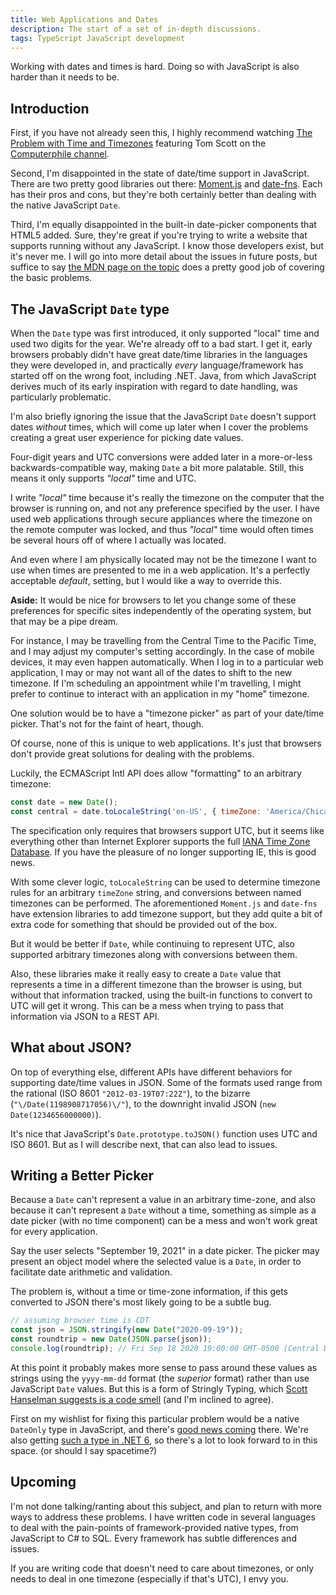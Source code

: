 ```yaml
---
title: Web Applications and Dates
description: The start of a set of in-depth discussions.
tags: TypeScript JavaScript development
---
```


Working with dates and times is hard. Doing so with JavaScript is also harder than it needs to be.

<!--more-->

## Introduction

First, if you have not already seen this, I highly recommend watching [The Problem with Time and Timezones](https://www.youtube.com/watch?v=-5wpm-gesOY) featuring Tom Scott on the [Computerphile channel](https://www.youtube.com/channel/UC9-y-6csu5WGm29I7JiwpnA).

Second, I'm disappointed in the state of date/time support in JavaScript. There are two pretty good libraries out there: [Moment.js](https://momentjs.com/) and [date-fns](https://date-fns.org/). Each has their pros and cons, but they're both certainly better than dealing with the native JavaScript `Date`.

Third, I'm equally disappointed in the built-in date-picker components that HTML5 added. Sure, they're great if you're trying to write a website that supports running without any JavaScript. I know those developers exist, but it's never me. I will go into more detail about the issues in future posts, but suffice to say [the MDN page on the topic](https://developer.mozilla.org/en-US/docs/Web/HTML/Element/input/date#handling_browser_support) does a pretty good job of covering the basic problems.

## The JavaScript `Date` type

When the `Date` type was first introduced, it only supported "local" time and used two digits for the year. We're already off to a bad start. I get it, early browsers probably didn't have great date/time libraries in the languages they were developed in, and practically *every* language/framework has started off on the wrong foot, including .NET. Java, from which JavaScript derives much of its early inspiration with regard to date handling, was particularly problematic.

I'm also briefly ignoring the issue that the JavaScript `Date` doesn't support dates *without* times, which will come up later when I cover the problems creating a great user experience for picking date values.

Four-digit years and UTC conversions were added later in a more-or-less backwards-compatible way, making `Date` a bit more palatable. Still, this means it only supports *"local"* time and UTC.

I write *"local"* time because it's really the timezone on the computer that the browser is running on, and not any preference specified by the user. I have used web applications through secure appliances where the timezone on the remote computer was locked, and thus *"local"* time would often times be several hours off of where I actually was located.

And even where I am physically located may not be the timezone I want to use when times are presented to me in a web application. It's a perfectly acceptable *default*, setting, but I would like a way to override this.

**Aside:** It would be nice for browsers to let you change some of these preferences for specific sites independently of the operating system, but that may be a pipe dream.

For instance, I may be travelling from the Central Time to the Pacific Time, and I may adjust my computer's setting accordingly. In the case of mobile devices, it may even happen automatically. When I log in to a particular web application, I may or may not want all of the dates to shift to the new timezone. If I'm scheduling an appointment while I'm travelling, I might prefer to continue to interact with an application in my "home" timezone.

One solution would be to have a "timezone picker" as part of your date/time picker. That's not for the faint of heart, though.

Of course, none of this is unique to web applications. It's just that browsers don't provide great solutions for dealing with the problems.

Luckily, the ECMAScript Intl API does allow "formatting" to an arbitrary timezone:

```js
const date = new Date();
const central = date.toLocaleString('en-US', { timeZone: 'America/Chicago' })
```

The specification only requires that browsers support UTC, but it seems like everything other than Internet Explorer supports the full [IANA Time Zone Database](https://www.iana.org/time-zones). If you have the pleasure of no longer supporting IE, this is good news.

With some clever logic, `toLocaleString` can be used to determine timezone rules for an arbitrary `timeZone` string, and conversions between named timezones can be performed. The aforementioned `Moment.js` and `date-fns` have extension libraries to add timezone support, but they add quite a bit of extra code for something that should be provided out of the box.

But it would be better if `Date`, while continuing to represent UTC, also supported arbitrary timezones along with conversions between them. 

Also, these libraries make it really easy to create a `Date` value that represents a time in a different timezone than the browser is using, but without that information tracked, using the built-in functions to convert to UTC will get it wrong. This can be a mess when trying to pass that information via JSON to a REST API.

## What about JSON?

On top of everything else, different APIs have different behaviors for supporting date/time values in JSON. Some of the formats used range from the rational (ISO 8601 `"2012-03-19T07:22Z"`), to the bizarre (`"\/Date(1198908717056)\/"`), to the downright invalid JSON (`new Date(1234656000000)`).

It's nice that JavaScript's `Date.prototype.toJSON()` function uses UTC and ISO 8601. But as I will describe next, that can also lead to issues.

## Writing a Better Picker

Because a `Date` can't represent a value in an arbitrary time-zone, and also because it can't represent a `Date` without a time, something as simple as a date picker (with no time component) can be a mess and won't work great for every application.

Say the user selects "September 19, 2021" in a date picker. The picker may present an object model where the selected value is a `Date`, in order to facilitate date arithmetic and validation.

The problem is, without a time or time-zone information, if this gets converted to JSON there's most likely going to be a subtle bug.

```js
// assuming browser time is CDT
const json = JSON.stringify(new Date("2020-09-19"));
const roundtrip = new Date(JSON.parse(json));
console.log(roundtrip); // Fri Sep 18 2020 19:00:00 GMT-0500 (Central Daylight Time)
```

At this point it probably makes more sense to pass around these values as strings using the `yyyy-mm-dd` format (the *superior* format) rather than use JavaScript `Date` values. But this is a form of Stringly Typing, which [Scott Hanselman suggests is a code smell](https://www.hanselman.com/blog/stringly-typed-vs-strongly-typed) (and I'm inclined to agree).

First on my wishlist for fixing this particular problem would be a native `DateOnly` type in JavaScript, and there's [good news coming](https://tc39.es/proposal-temporal/docs/) there. We're also getting [such a type in .NET 6](https://docs.microsoft.com/en-us/dotnet/api/system.dateonly?view=net-6.0), so there's a lot to look forward to in this space. (or should I say spacetime?)

## Upcoming

I'm not done talking/ranting about this subject, and plan to return with more ways to address these problems. I have written code in several languages to deal with the pain-points of framework-provided native types, from JavaScript to C# to SQL. Every framework has subtle differences and issues.

If you are writing code that doesn't need to care about timezones, or only needs to deal in one timezone (especially if that's UTC), I envy you.
